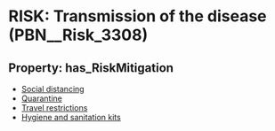 # RISK: __Transmission of the disease__ (PBN__Risk_3308)

## Property: has_RiskMitigation

* [Social distancing](PBN__Mitigation_2)
* [Quarantine](PBN__Mitigation_7)
* [Travel restrictions](PBN__Mitigation_11)
* [Hygiene and sanitation kits](PBN__Mitigation_1972)

